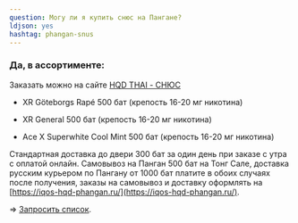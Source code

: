 ```yaml
---
question: Могу ли я купить снюс на Пангане?
ldjson: yes 
hashtag: phangan-snus
---
```


### Да, в ассортименте:

Заказать можно на сайте [HQD THAI - СНЮС](https://iqos-hqd-phangan.ru/)


* XR Göteborgs Rapé 500 бат (крепость 16-20 мг никотина)

* XR General 500 бат (крепость 16-20 мг никотина)

* Ace X Superwhite Cool Mint 500 бат (крепость 16-20 мг никотина)

Стандартная доставка до двери 300 бат за один день при заказе с утра с оплатой онлайн. Самовывоз на Панган 500 бат на Тонг Сале, доставка русским курьером по Пангану от  1000 бат платите в обоих случаях после получения, заказы на самовывоз и доставку оформлять на [https://iqos-hqd-phangan.ru/](https://iqos-hqd-phangan.ru/).

=> [Запросить список](https://t.me/kolesnikov1988).
